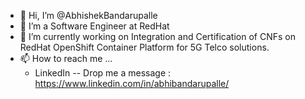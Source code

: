 - 👋 Hi, I’m @AbhishekBandarupalle
- 👀 I’m a Software Engineer at RedHat
- 🌱 I’m currently working on Integration and Certification of CNFs on RedHat OpenShift Container Platform for 5G Telco solutions.
- 📫 How to reach me ... 
  - LinkedIn -- Drop me a message : https://www.linkedin.com/in/abhibandarupalle/
<!--- - 💞️ I’m looking to collaborate on ... ---->
<!---
AbhishekBandarupalle/AbhishekBandarupalle is a ✨ special ✨ repository because its `README.md` (this file) appears on your GitHub profile.
You can click the Preview link to take a look at your changes.
--->
